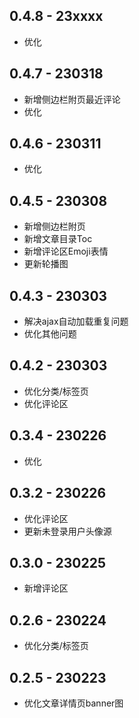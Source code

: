 ## 0.4.8 - 23xxxx
- 优化

## 0.4.7 - 230318
- 新增侧边栏附页最近评论
- 优化

## 0.4.6 - 230311
- 优化

## 0.4.5 - 230308
- 新增侧边栏附页
- 新增文章目录Toc
- 新增评论区Emoji表情
- 更新轮播图

## 0.4.3 - 230303
- 解决ajax自动加载重复问题
- 优化其他问题

## 0.4.2 - 230303
- 优化分类/标签页
- 优化评论区

## 0.3.4 - 230226
- 优化

## 0.3.2 - 230226
- 优化评论区
- 更新未登录用户头像源

## 0.3.0 - 230225
- 新增评论区

## 0.2.6 - 230224
- 优化分类/标签页

## 0.2.5 - 230223
- 优化文章详情页banner图
